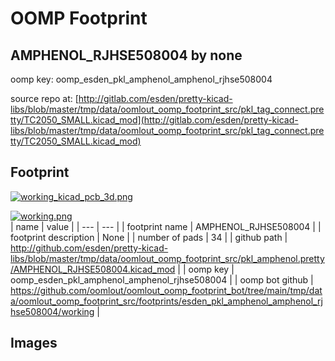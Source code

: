 # OOMP Footprint  
## AMPHENOL_RJHSE508004  by none  
  
oomp key: oomp_esden_pkl_amphenol_amphenol_rjhse508004  
  
source repo at: [http://gitlab.com/esden/pretty-kicad-libs/blob/master/tmp/data/oomlout_oomp_footprint_src/pkl_tag_connect.pretty/TC2050_SMALL.kicad_mod](http://gitlab.com/esden/pretty-kicad-libs/blob/master/tmp/data/oomlout_oomp_footprint_src/pkl_tag_connect.pretty/TC2050_SMALL.kicad_mod)  
## Footprint  
  
[![working_kicad_pcb_3d.png](working_kicad_pcb_3d_600.png)](working_kicad_pcb_3d.png)  
  
[![working.png](working_600.png)](working.png)  
| name | value | 
| --- | --- | 
| footprint name | AMPHENOL_RJHSE508004 | 
| footprint description | None | 
| number of pads | 34 | 
| github path | http://github.com/esden/pretty-kicad-libs/blob/master/tmp/data/oomlout_oomp_footprint_src/pkl_amphenol.pretty/AMPHENOL_RJHSE508004.kicad_mod | 
| oomp key | oomp_esden_pkl_amphenol_amphenol_rjhse508004 | 
| oomp bot github | https://github.com/oomlout/oomlout_oomp_footprint_bot/tree/main/tmp/data/oomlout_oomp_footprint_src/footprints/esden_pkl_amphenol_amphenol_rjhse508004/working | 
## Images  
